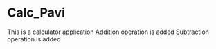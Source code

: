 # Calc_Pavi
This is a calculator application
Addition operation is added
Subtraction operation is added
